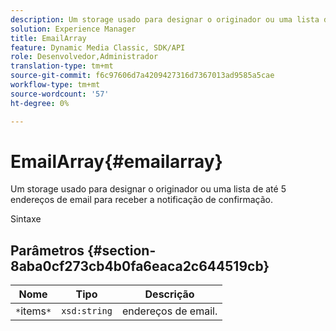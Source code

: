 ```yaml
---
description: Um storage usado para designar o originador ou uma lista de até 5 endereços de email para receber a notificação de confirmação.
solution: Experience Manager
title: EmailArray
feature: Dynamic Media Classic, SDK/API
role: Desenvolvedor,Administrador
translation-type: tm+mt
source-git-commit: f6c97606d7a4209427316d7367013ad9585a5cae
workflow-type: tm+mt
source-wordcount: '57'
ht-degree: 0%

---
```



# EmailArray{#emailarray}

Um storage usado para designar o originador ou uma lista de até 5 endereços de email para receber a notificação de confirmação.

Sintaxe

## Parâmetros {#section-8aba0cf273cb4b0fa6eaca2c644519cb}

| Nome | Tipo | Descrição |
|---|---|---|
| `*`items`*` | `xsd:string` | endereços de email. |

